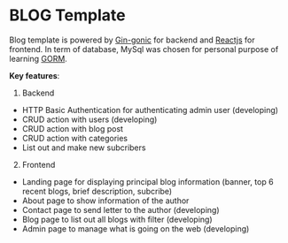 # BLOG Template

Blog template is powered by [Gin-gonic](https://github.com/gin-gonic/gin) for backend and [Reactjs](https://react.dev/) for frontend. In term of database, MySql was chosen for personal purpose of learning [GORM](https://github.com/go-gorm).

**Key features**:

1. Backend

- HTTP Basic Authentication for authenticating admin user (developing)
- CRUD action with users (developing)
- CRUD action with blog post
- CRUD action with categories
- List out and make new subcribers

2. Frontend

- Landing page for displaying principal blog information (banner, top 6 recent blogs, brief description, subcribe)
- About page to show information of the author
- Contact page to send letter to the author (developing)
- Blog page to list out all blogs with filter (developing)
- Admin page to manage what is going on the web (developing)